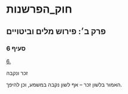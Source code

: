 # חוק_הפרשנות

## פרק ב׳: פירוש מלים וביטויים

### סעיף 6

[6.](https://he.wikisource.org/wiki/חוק_הפרשנות#סעיף_6)

זכר ונקבה

האמור בלשון זכר – אף לשון נקבה במשמע, וכן להיפך.